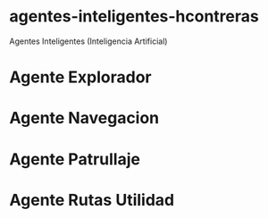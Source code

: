 # agentes-inteligentes-hcontreras
Agentes Inteligentes (Inteligencia Artificial)

# Agente Explorador

# Agente Navegacion

# Agente Patrullaje


# Agente Rutas Utilidad

